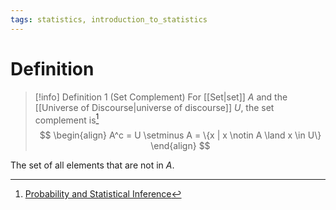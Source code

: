 ```yaml
---
tags: statistics, introduction_to_statistics
---
```


# Definition

> [!info] Definition 1 (Set Complement)
> For [[Set|set]] $A$ and the [[Universe of Discourse|universe of discourse]] $U$, the set complement is[^1]
> $$
> \begin{align}
> A^c = U \setminus A = \{x | x \notin A \land x \in U\}
> \end{align}
> $$

The set of all elements that are not in $A$.

[^1]: [Probability and Statistical Inference](zotero://open-pdf/library/items/RM5FREYV?page=12)